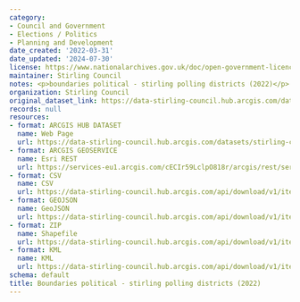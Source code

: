 ```yaml
---
category:
- Council and Government
- Elections / Politics
- Planning and Development
date_created: '2022-03-31'
date_updated: '2024-07-30'
license: https://www.nationalarchives.gov.uk/doc/open-government-licence/version/3/
maintainer: Stirling Council
notes: <p>boundaries political - stirling polling districts (2022)</p>
organization: Stirling Council
original_dataset_link: https://data-stirling-council.hub.arcgis.com/datasets/stirling-council::boundaries-political-stirling-polling-districts-2022
records: null
resources:
- format: ARCGIS HUB DATASET
  name: Web Page
  url: https://data-stirling-council.hub.arcgis.com/datasets/stirling-council::boundaries-political-stirling-polling-districts-2022
- format: ARCGIS GEOSERVICE
  name: Esri REST
  url: https://services-eu1.arcgis.com/cECIr59LclpO818r/arcgis/rest/services/Stirling_Council_Polling_Districts_2022/FeatureServer/0
- format: CSV
  name: CSV
  url: https://data-stirling-council.hub.arcgis.com/api/download/v1/items/2084f0ec4b0d405886990571ffb8afdd/csv?layers=0
- format: GEOJSON
  name: GeoJSON
  url: https://data-stirling-council.hub.arcgis.com/api/download/v1/items/2084f0ec4b0d405886990571ffb8afdd/geojson?layers=0
- format: ZIP
  name: Shapefile
  url: https://data-stirling-council.hub.arcgis.com/api/download/v1/items/2084f0ec4b0d405886990571ffb8afdd/shapefile?layers=0
- format: KML
  name: KML
  url: https://data-stirling-council.hub.arcgis.com/api/download/v1/items/2084f0ec4b0d405886990571ffb8afdd/kml?layers=0
schema: default
title: Boundaries political - stirling polling districts (2022)
---
```

